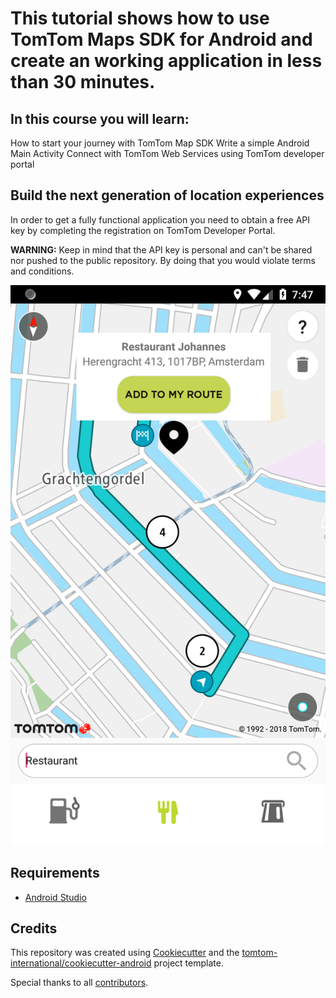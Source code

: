 # This tutorial shows how to use TomTom Maps SDK for Android and create an working application in less than 30 minutes.

## In this course you will learn:

How to start your journey with TomTom Map SDK
Write a simple Android Main Activity
Connect with TomTom Web Services using TomTom developer portal

## Build the next generation of location experiences

In order to get a fully functional application you need to obtain a free API key by completing the registration on TomTom Developer Portal.

**WARNING:** Keep in mind that the API key is personal and can't be shared nor pushed to the public repository. By doing that you would violate terms and conditions.

![0-example-app](assets/0-example-app.png)

## Requirements

* [Android Studio](https://developer.android.com/studio)

## Credits

This repository was created using [Cookiecutter](https://github.com/cookiecutter/cookiecutter) and the [tomtom-international/cookiecutter-android](https://github.com/tomtom-international/cookiecutter-android) project template.

Special thanks to all [contributors](https://github.com/tomtom-international-labs/maps-sdk-android-search-along-a-route/blob/master/CONTRIBUTORS.md).
